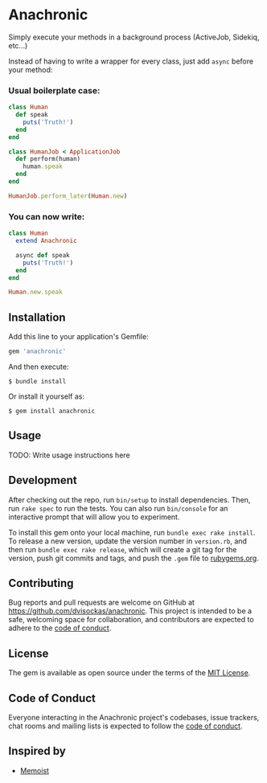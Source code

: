 # Anachronic

Simply execute your methods in a background process (ActiveJob, Sidekiq, etc...)

Instead of having to write a wrapper for every class, just add `async` before your method:

### Usual boilerplate case:
```ruby
class Human
  def speak
    puts('Truth!')
  end
end

class HumanJob < ApplicationJob
  def perform(human)
    human.speak
  end
end

HumanJob.perform_later(Human.new)
```

### You can now write:
```ruby
class Human
  extend Anachronic

  async def speak
    puts('Truth!')
  end
end

Human.new.speak
```

## Installation

Add this line to your application's Gemfile:

```ruby
gem 'anachronic'
```

And then execute:

    $ bundle install

Or install it yourself as:

    $ gem install anachronic

## Usage

TODO: Write usage instructions here

## Development

After checking out the repo, run `bin/setup` to install dependencies. Then, run `rake spec` to run the tests. You can also run `bin/console` for an interactive prompt that will allow you to experiment.

To install this gem onto your local machine, run `bundle exec rake install`. To release a new version, update the version number in `version.rb`, and then run `bundle exec rake release`, which will create a git tag for the version, push git commits and tags, and push the `.gem` file to [rubygems.org](https://rubygems.org).

## Contributing

Bug reports and pull requests are welcome on GitHub at https://github.com/dvisockas/anachronic. This project is intended to be a safe, welcoming space for collaboration, and contributors are expected to adhere to the [code of conduct](https://github.com/dvisockas/anachronic/blob/master/CODE_OF_CONDUCT.md).


## License

The gem is available as open source under the terms of the [MIT License](https://opensource.org/licenses/MIT).

## Code of Conduct

Everyone interacting in the Anachronic project's codebases, issue trackers, chat rooms and mailing lists is expected to follow the [code of conduct](https://github.com/dvisockas/anachronic/blob/master/CODE_OF_CONDUCT.md).

## Inspired by
- [Memoist](https://github.com/matthewrudy/memoist)
